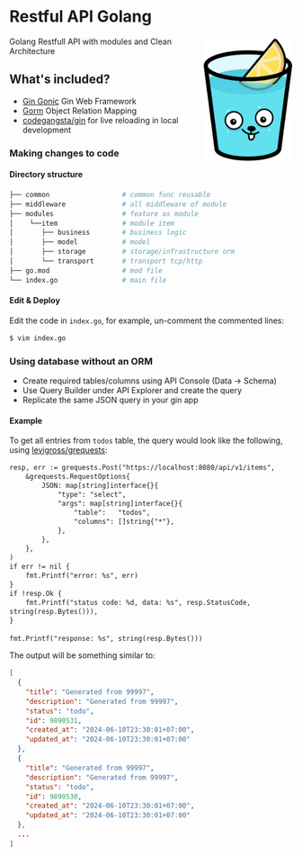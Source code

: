 # Restful API Golang

<img align="right" width="159px" src="https://raw.githubusercontent.com/gin-gonic/logo/master/color.png">

Golang Restfull API with modules and Clean Architecture

## What's included?

- [Gin Gonic](https://github.com/gin-gonic/gin) Gin Web Framework <!-- more info? -->
- [Gorm](https://gorm.io/) Object Relation Mapping
- [codegangsta/gin](https://github.com/codegangsta/gin) for live reloading in local development

### Making changes to code

#### Directory structure

```bash
├── common                  # common func reusable
├── middleware              # all middleware of module
├── modules                 # feature as module
│    └──item                # module item
│       ├── business        # business logic
│       ├── model           # model
│       ├── storage         # storage/infrastructure orm
│       └── transport       # transport tcp/http
├── go.mod                  # mod file
└── index.go                # main file          
```

#### Edit & Deploy

Edit the code in `index.go`, for example, un-comment the commented lines:

```bash
$ vim index.go
```

### Using database without an ORM

- Create required tables/columns using API Console (Data -> Schema)
- Use Query Builder under API Explorer and create the query
- Replicate the same JSON query in your gin app

<!-- commented until golang codegen is available
- Click on Generate API Code button and select Golang Requests
- Copy and paste the Go code into your Gin app source code
-->

#### Example

To get all entries from `todos` table, the query would look like the following, using [levigross/grequests](https://github.com/levigross/grequests):

```golang
resp, err := grequests.Post("https://localhost:8080/api/v1/items",
    &grequests.RequestOptions{
        JSON: map[string]interface{}{
            "type": "select",
            "args": map[string]interface{}{
                "table":   "todos",
                "columns": []string{"*"},
            },
        },
    },
)
if err != nil {
    fmt.Printf("error: %s", err)
}
if !resp.Ok {
    fmt.Printf("status code: %d, data: %s", resp.StatusCode, string(resp.Bytes())),
}

fmt.Printf("response: %s", string(resp.Bytes()))
```

The output will be something similar to:

```json
[
  {
    "title": "Generated from 99997",
    "description": "Generated from 99997",
    "status": "todo",
    "id": 9890531,
    "created_at": "2024-06-10T23:30:01+07:00",
    "updated_at": "2024-06-10T23:30:01+07:00"
  },
  {
    "title": "Generated from 99997",
    "description": "Generated from 99997",
    "status": "todo",
    "id": 9890530,
    "created_at": "2024-06-10T23:30:01+07:00",
    "updated_at": "2024-06-10T23:30:01+07:00"
  },
  ...
]
```
